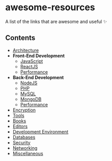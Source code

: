 # awesome-resources
 A list of the links that are awesome and useful :sparkles:


## Contents
- [Architecture](https://github.com/sanketgandhi/awesome-resources/blob/master/Architecture.md)
- **Front-End Development**
    - [JavaScript](https://github.com/sanketgandhi/awesome-resources/blob/master/JavaScript.md)
    - [ReactJS](https://github.com/sanketgandhi/awesome-resources/blob/master/ReactJS.md)
    - [Performance](https://github.com/sanketgandhi/awesome-resources/blob/master/JSPerf.md)
- **Back-End Development**
    - [NodeJS](https://github.com/sanketgandhi/awesome-resources/blob/master/NodeJs.md)
    - [PHP](https://github.com/sanketgandhi/awesome-resources/blob/master/PHP.md)
    - [MySQL](https://github.com/sanketgandhi/awesome-resources/blob/master/MySQL.md)
    - [MongoDB](https://github.com/sanketgandhi/awesome-resources/blob/master/MongoDB.md)
    - [Performance](https://github.com/sanketgandhi/awesome-resources/blob/master/MySQLPerf.md)
- [Encryption](https://github.com/sanketgandhi/awesome-resources/blob/master/Encryption.md)
- [Tools](https://github.com/sanketgandhi/awesome-resources/blob/master/Tools.md)
- [Books](https://github.com/sanketgandhi/awesome-resources/blob/master/Books.md)
- [Editors](https://github.com/sanketgandhi/awesome-resources/blob/master/Editors.md)
- [Development Environment](https://github.com/sanketgandhi/awesome-resources/blob/master/DevEnv.md)
- [Databases](https://github.com/sanketgandhi/awesome-resources/blob/master/Database.md)
- [Security](https://github.com/sanketgandhi/awesome-resources/blob/master/Security.md)
- [Networking](https://github.com/sanketgandhi/awesome-resources/blob/master/Networking.md)
- [Miscellaneous](#https://github.com/sanketgandhi/awesome-resources/blob/master/Misc.md)

